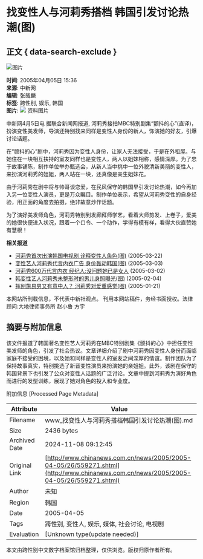# 找变性人与河莉秀搭档 韩国引发讨论热潮(图)

## 正文 { data-search-exclude }


![图片](http://www.chinanews.com.cn/fileftp/2004-09-13/_1095043413_zxlogo.gif)

**时间**: 2005年04月05日 15:36  
**来源**: 中新网  
**编辑**: 张哉麟  
**标签**: 跨性别, 娱乐, 韩国  
**图片**: ![](/news/2005/2005-04-05/26/_1112686615__1111457701__1109807285_hlx.jpg) 资料图片

中新网4月5日电 据联合新闻网报道, 河莉秀接拍MBC特别剧集“颤抖的心”(直译)，扮演变性美发师，导演还特别找来同样是变性人身份的新人，饰演她的好友，引爆讨论话题。

在“颤抖的心”剧中，河莉秀因为变性人身份，让家人无法接受，于是在外租屋。与她住在一块相互扶持的室友同样也是变性人，两人以姐妹相称，感情深厚。为了忠于故事铺陈，制作单位举办甄选会，从新人当中挑中一位外貌清新美丽的变性人，来扮演河莉秀的姐姐，两人站在一块，还真像是亲生姐妹花。

由于河莉秀在剧中将与帅哥谈恋爱，在民风保守的韩国早引发讨论热潮，如今再加入另一位变性人演员，更是万众瞩目。制作单位表示，希望从河莉秀变性的自身经验，用正面的角度去拍摄，绝非故意炒作话题。

为了演好美发师角色，河莉秀特别到发廊拜师学艺，看着大师剪发、上卷子，爱美的她很快便进入状况，跟着一个口令、一个动作，学得有模有样，看得大伙直赞她有慧根！

**相关报道**  
- [河莉秀首次出演韩国电视剧 诠释变性人角色(图)](http://www.chinanews.com.cn/news/2005/2005-03-22/26/553444.shtml) (2005-03-22)  
- [变性艺人河莉秀代言内衣广告 身价轰动韩国(图)](http://www.chinanews.com.cn/news/2005/2005-03-03/26/545753.shtml) (2005-03-03)  
- [河莉秀600万代言内衣 经纪人:没问题她已是女人](http://www.chinanews.com.cn/news/2005/2005-03-02/26/545246.shtml) (2005-03-02)  
- [韩变性艺人河莉秀未整形时的男儿身照曝光(图)](http://www.chinanews.com.cn/news/2005/2005-02-04/26/537222.shtml) (2005-02-04)  
- [挥别施易男又有意中人？ 河莉秀对爱重感觉(图)](http://www.chinanews.com.cn/news/2005/2005-01-21/26/531589.shtml) (2005-01-21)

本网站所刊载信息，不代表中新社观点。 刊用本网站稿件，务经书面授权。法律顾问:大地律师事务所 赵小鲁 方宇

## 摘要与附加信息

<!-- tcd_abstract -->
该文件报道了韩国著名变性艺人河莉秀在MBC特别剧集《颤抖的心》中担任变性美发师的角色，引发了社会热议。文章详细介绍了剧中河莉秀因变性人身份而面临家庭不接受的困境，以及她和同样是变性人的室友之间深厚的情谊。制作团队为了保持故事真实，特别挑选了新晋变性演员来扮演她的亲姐姐。此外，该剧在保守的韩国背景下也引发了公众对变性人话题的广泛讨论。文章中提到河莉秀为演好角色而进行的发型训练，展现了她对角色的投入和专业度。
<!-- tcd_abstract_end -->

附加信息 [Processed Page Metadata]

| Attribute       | Value                                  |
|-----------------|----------------------------------------|
| Filename        | www_找变性人与河莉秀搭档韩国引发讨论热潮(图).md                             |
| Size            | 2436 bytes                           |
| Archived Date   | 2024-11-08 09:12:45                             |
| Original Link   | [http://www.chinanews.com.cn/news/2005/2005-04-05/26/559271.shtml](http://www.chinanews.com.cn/news/2005/2005-04-05/26/559271.shtml)                       |
| Author          | 未知                               |
| Region          | 韩国                               |
| Date            | 2005-04-05                                 |
| Tags            | 跨性别, 变性人, 娱乐, 媒体, 社会讨论, 电视剧                                 |
| Evaluation            | [Unknown type(update needed)]                                 |
<!-- tcd_table_end -->

本文由跨性别中文数字档案馆归档整理，仅供浏览。版权归原作者所有。
